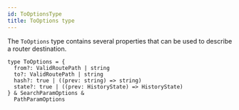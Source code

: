 ```yaml
---
id: ToOptionsType
title: ToOptions type
---
```


The `ToOptions` type contains several properties that can be used to describe a router destination.

```tsx
type ToOptions = {
  from?: ValidRoutePath | string
  to?: ValidRoutePath | string
  hash?: true | ((prev: string) => string)
  state?: true | ((prev: HistoryState) => HistoryState)
} & SearchParamOptions &
  PathParamOptions
```
